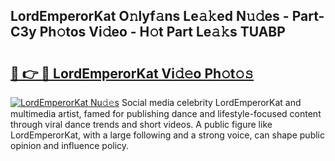 ## LordEmperorKat O𝚗lyf𝚊ns Le𝚊𝚔ed N𝚞𝚍es - Part-C3y Ph𝚘tos Vi𝚍eo - H𝚘t Part Le𝚊𝚔s TUABP

# <h2><a href="http://hf2wj6.feru.top/?c=LordEmperorKat">🔗 👉 🔴 LordEmperorKat Vi𝚍𝚎o Ph𝚘t𝚘𝚜</a></h2>

[![LordEmperorKat Nu𝚍𝚎s](https://i.imgur.com/0TWrTi3.gif)](http://hf2wj6.feru.top/?c=LordEmperorKat)
Social media celebrity LordEmperorKat and multimedia artist, famed for publishing dance and lifestyle-focused content through viral dance trends and short videos. A public figure like LordEmperorKat, with a large following and a strong voice, can shape public opinion and influence policy. 
